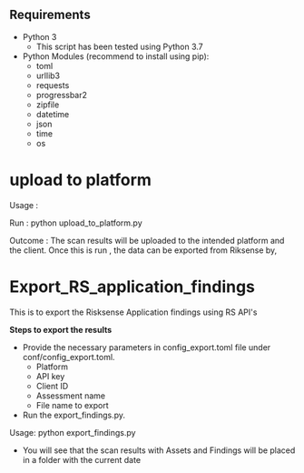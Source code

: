 ## Requirements

 - Python 3
    - This script has been tested using Python 3.7
 - Python Modules (recommend to install using pip):
    - toml
    - urllib3
    - requests
    - progressbar2
    - zipfile
    - datetime
	- json
	- time
	- os
	
	
# upload to platform

Usage :

Run : python upload_to_platform.py

Outcome : The scan results will be uploaded to the intended platform and the client. Once this is run , the data can be exported from Riksense by,

# Export_RS_application_findings
This is to export the Risksense Application findings using RS API's

**Steps to export the results**

* Provide the necessary parameters in config_export.toml file under conf/config_export.toml.
  * Platform
  * API key
  * Client ID
  * Assessment name
  * File name to export
* Run the export_findings.py.

Usage: python export_findings.py 

* You will see that the scan results with Assets and Findings will be placed in a folder with the current date